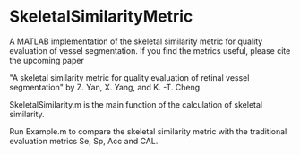 # SkeletalSimilarityMetric

A MATLAB implementation of the skeletal similarity metric for quality evaluation of vessel segmentation. If you find the metrics useful, please cite the upcoming paper

"A skeletal similarity metric for quality evaluation of retinal vessel segmentation" by Z. Yan, X. Yang, and K. -T. Cheng.

SkeletalSimilarity.m is the main function of the calculation of skeletal similarity.

Run Example.m to compare the skeletal similarity metric with the traditional evaluation metrics Se, Sp, Acc and CAL.
